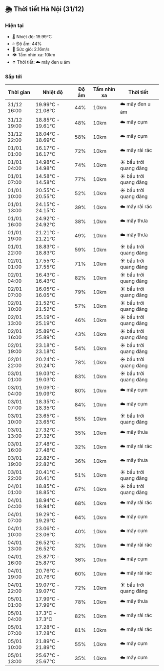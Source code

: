 ## 🌦️ Thời tiết Hà Nội (31/12)

### Hiện tại

- 🌡️ Nhiệt độ: 19.99℃
- 💦 Độ ẩm: 44%
- 💨 Sức gió: 2.16m/s
- 👁️ Tầm nhìn xa: 10km
- ☂️ Thời tiết: ☁️ mây đen u ám

### Sắp tới

| Thời gian | Nhiệt độ | Độ ẩm | Tầm nhìn xa | Thời tiết |
| --- | --- | --- | --- | --- |
| 31/12 16:00 | 19.99℃ - 21.08℃ | 44% | 10km | ☁️ mây đen u ám |
| 31/12 19:00 | 18.85℃ - 19.61℃ | 48% | 10km | ☁️ mây cụm |
| 31/12 22:00 | 18.04℃ - 18.69℃ | 58% | 10km | ☁️ mây cụm |
| 01/01 01:00 | 16.17℃ - 16.17℃ | 72% | 10km | ☁️ mây rải rác |
| 01/01 04:00 | 14.98℃ - 14.98℃ | 74% | 10km | ☀️ bầu trời quang đãng |
| 01/01 07:00 | 14.58℃ - 14.58℃ | 77% | 10km | ☀️ bầu trời quang đãng |
| 01/01 10:00 | 20.55℃ - 20.55℃ | 52% | 10km | ☀️ bầu trời quang đãng |
| 01/01 13:00 | 24.15℃ - 24.15℃ | 39% | 10km | ☁️ mây rải rác |
| 01/01 16:00 | 24.92℃ - 24.92℃ | 38% | 10km | ☁️ mây thưa |
| 01/01 19:00 | 21.21℃ - 21.21℃ | 49% | 10km | ☁️ mây thưa |
| 01/01 22:00 | 18.83℃ - 18.83℃ | 59% | 10km | ☀️ bầu trời quang đãng |
| 02/01 01:00 | 17.55℃ - 17.55℃ | 71% | 10km | ☀️ bầu trời quang đãng |
| 02/01 04:00 | 16.43℃ - 16.43℃ | 82% | 10km | ☀️ bầu trời quang đãng |
| 02/01 07:00 | 16.05℃ - 16.05℃ | 79% | 10km | ☀️ bầu trời quang đãng |
| 02/01 10:00 | 21.52℃ - 21.52℃ | 57% | 10km | ☀️ bầu trời quang đãng |
| 02/01 13:00 | 25.19℃ - 25.19℃ | 46% | 10km | ☀️ bầu trời quang đãng |
| 02/01 16:00 | 25.89℃ - 25.89℃ | 43% | 10km | ☀️ bầu trời quang đãng |
| 02/01 19:00 | 23.18℃ - 23.18℃ | 54% | 10km | ☀️ bầu trời quang đãng |
| 02/01 22:00 | 20.24℃ - 20.24℃ | 78% | 10km | ☀️ bầu trời quang đãng |
| 03/01 01:00 | 19.03℃ - 19.03℃ | 83% | 10km | ☀️ bầu trời quang đãng |
| 03/01 04:00 | 19.09℃ - 19.09℃ | 80% | 10km | ☁️ mây cụm |
| 03/01 07:00 | 18.35℃ - 18.35℃ | 84% | 10km | ☁️ mây cụm |
| 03/01 10:00 | 23.65℃ - 23.65℃ | 55% | 10km | ☀️ bầu trời quang đãng |
| 03/01 13:00 | 27.32℃ - 27.32℃ | 35% | 10km | ☁️ mây thưa |
| 03/01 16:00 | 27.48℃ - 27.48℃ | 32% | 10km | ☁️ mây rải rác |
| 03/01 19:00 | 22.82℃ - 22.82℃ | 36% | 10km | ☁️ mây thưa |
| 03/01 22:00 | 20.41℃ - 20.41℃ | 51% | 10km | ☀️ bầu trời quang đãng |
| 04/01 01:00 | 18.85℃ - 18.85℃ | 67% | 10km | ☀️ bầu trời quang đãng |
| 04/01 04:00 | 18.94℃ - 18.94℃ | 68% | 10km | ☁️ mây rải rác |
| 04/01 07:00 | 19.29℃ - 19.29℃ | 64% | 10km | ☁️ mây cụm |
| 04/01 10:00 | 23.06℃ - 23.06℃ | 40% | 10km | ☁️ mây cụm |
| 04/01 13:00 | 26.52℃ - 26.52℃ | 32% | 10km | ☁️ mây rải rác |
| 04/01 16:00 | 25.87℃ - 25.87℃ | 36% | 10km | ☁️ mây cụm |
| 04/01 19:00 | 20.76℃ - 20.76℃ | 60% | 10km | ☁️ mây rải rác |
| 04/01 22:00 | 19.07℃ - 19.07℃ | 72% | 10km | ☀️ bầu trời quang đãng |
| 05/01 01:00 | 17.99℃ - 17.99℃ | 78% | 10km | ☁️ mây thưa |
| 05/01 04:00 | 17.3℃ - 17.3℃ | 82% | 10km | ☁️ mây rải rác |
| 05/01 07:00 | 17.28℃ - 17.28℃ | 81% | 10km | ☁️ mây rải rác |
| 05/01 10:00 | 21.89℃ - 21.89℃ | 55% | 10km | ☁️ mây cụm |
| 05/01 13:00 | 25.67℃ - 25.67℃ | 35% | 10km | ☁️ mây cụm |
